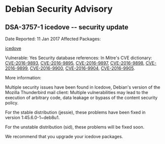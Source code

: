 
Debian Security Advisory
========================


DSA-3757-1 icedove -- security update
-------------------------------------



Date Reported:
11 Jan 2017
Affected Packages:

[icedove](https://packages.debian.org/src:icedove)

Vulnerable:
Yes
Security database references:
In Mitre's CVE dictionary: [CVE-2016-9893](https://security-tracker.debian.org/tracker/CVE-2016-9893), [CVE-2016-9895](https://security-tracker.debian.org/tracker/CVE-2016-9895), [CVE-2016-9897](https://security-tracker.debian.org/tracker/CVE-2016-9897), [CVE-2016-9898](https://security-tracker.debian.org/tracker/CVE-2016-9898), [CVE-2016-9899](https://security-tracker.debian.org/tracker/CVE-2016-9899), [CVE-2016-9900](https://security-tracker.debian.org/tracker/CVE-2016-9900), [CVE-2016-9904](https://security-tracker.debian.org/tracker/CVE-2016-9904), [CVE-2016-9905](https://security-tracker.debian.org/tracker/CVE-2016-9905).  

More information:

Multiple security issues have been found in Icedove, Debian's version of
the Mozilla Thunderbird mail client: Multiple vulnerabilities may lead
to the execution of arbitrary code, data leakage or bypass of the content
security policy.


For the stable distribution (jessie), these problems have been fixed in
version 1:45.6.0-1~deb8u1.


For the unstable distribution (sid), these problems will be fixed soon.


We recommend that you upgrade your icedove packages.





